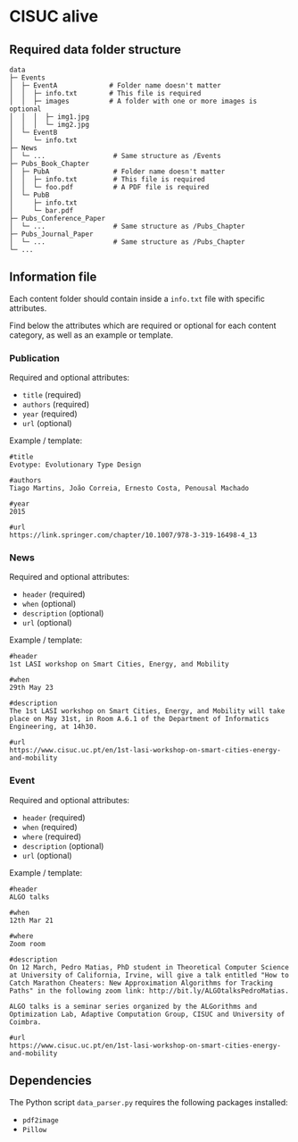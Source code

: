 # CISUC alive

## Required data folder structure

```
data
├─ Events
│  ├─ EventA             # Folder name doesn't matter
│  │  ├─ info.txt        # This file is required
│  │  ├─ images          # A folder with one or more images is optional
│  │  │  ├─ img1.jpg
│  │  │  └─ img2.jpg
│  └─ EventB
│     └─ info.txt
├─ News
│  └─ ...                 # Same structure as /Events
├─ Pubs_Book_Chapter
│  ├─ PubA                # Folder name doesn't matter
│  │  ├─ info.txt         # This file is required
│  │  └─ foo.pdf          # A PDF file is required
│  └─ PubB
│     ├─ info.txt
│     └─ bar.pdf
├─ Pubs_Conference_Paper
│  └─ ...                 # Same structure as /Pubs_Chapter
├─ Pubs_Journal_Paper
│  └─ ...                 # Same structure as /Pubs_Chapter
└─ ...
```

## Information file

Each content folder should contain inside a `info.txt` file with specific attributes. 

Find below the attributes which are required or optional for each content category, as well as an example or template.

### Publication

Required and optional attributes:
- `title` (required)
- `authors` (required)
- `year` (required)
- `url` (optional)

Example / template:
```text
#title
Evotype: Evolutionary Type Design

#authors
Tiago Martins, João Correia, Ernesto Costa, Penousal Machado

#year
2015

#url
https://link.springer.com/chapter/10.1007/978-3-319-16498-4_13
```

### News

Required and optional attributes:
- `header` (required)
- `when` (optional)
- `description` (optional)
- `url` (optional)

Example / template:
```text
#header
1st LASI workshop on Smart Cities, Energy, and Mobility

#when
29th May 23

#description
The 1st LASI workshop on Smart Cities, Energy, and Mobility will take place on May 31st, in Room A.6.1 of the Department of Informatics Engineering, at 14h30.

#url
https://www.cisuc.uc.pt/en/1st-lasi-workshop-on-smart-cities-energy-and-mobility
```

### Event

Required and optional attributes:
- `header` (required)
- `when` (required)
- `where` (required)
- `description` (optional)
- `url` (optional)

Example / template:
```text
#header
ALGO talks

#when
12th Mar 21

#where
Zoom room

#description
On 12 March, Pedro Matias, PhD student in Theoretical Computer Science at University of California, Irvine, will give a talk entitled "How to Catch Marathon Cheaters: New Approximation Algorithms for Tracking Paths" in the following zoom link: http://bit.ly/ALGOtalksPedroMatias.

ALGO talks is a seminar series organized by the ALGorithms and Optimization Lab, Adaptive Computation Group, CISUC and University of Coimbra.

#url
https://www.cisuc.uc.pt/en/1st-lasi-workshop-on-smart-cities-energy-and-mobility
```

## Dependencies

The Python script `data_parser.py` requires the following packages installed:

- `pdf2image`
- `Pillow`
